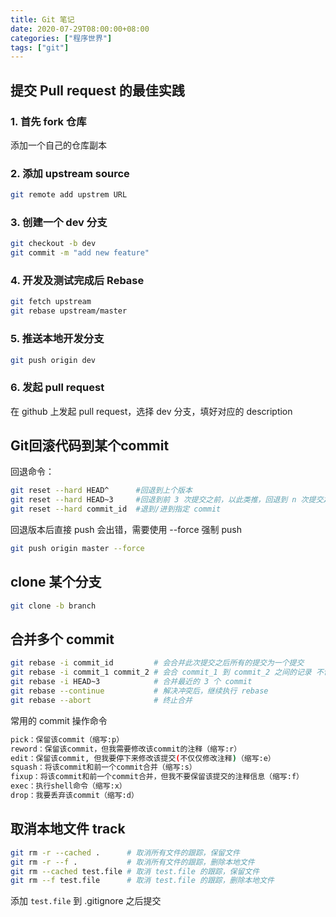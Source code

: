 ```yaml
---
title: Git 笔记
date: 2020-07-29T08:00:00+08:00
categories: ["程序世界"]
tags: ["git"]
---
```


## 提交 Pull request 的最佳实践

### 1. 首先 fork 仓库

添加一个自己的仓库副本

### 2. 添加 upstream source

```bash
git remote add upstrem URL
```

### 3. 创建一个 dev 分支

```bash
git checkout -b dev
git commit -m "add new feature"
```

### 4. 开发及测试完成后 Rebase

```bash
git fetch upstream
git rebase upstream/master
```

### 5. 推送本地开发分支

```bash
git push origin dev
```

### 6. 发起 pull request

在 github 上发起 pull request，选择 dev 分支，填好对应的 description

## Git回滚代码到某个commit

回退命令：

```bash
git reset --hard HEAD^      #回退到上个版本
git reset --hard HEAD~3     #回退到前 3 次提交之前，以此类推，回退到 n 次提交之前
git reset --hard commit_id  #退到/进到指定 commit
```

回退版本后直接 push 会出错，需要使用 --force 强制 push

```bash
git push origin master --force
```

## clone 某个分支

```bash
git clone -b branch
```

## 合并多个 commit

```bash
git rebase -i commit_id         # 会合并此次提交之后所有的提交为一个提交
git rebase -i commit_1 commit_2 # 会合 commit_1 到 commit_2 之间的记录 不包含 commit_1 包含 commit_2
git rebase -i HEAD~3            # 合并最近的 3 个 commit
git rebase --continue           # 解决冲突后，继续执行 rebase
git rebase --abort              # 终止合并
```

常用的 commit 操作命令

```bash
pick：保留该commit（缩写:p）
reword：保留该commit，但我需要修改该commit的注释（缩写:r）
edit：保留该commit, 但我要停下来修改该提交(不仅仅修改注释)（缩写:e）
squash：将该commit和前一个commit合并（缩写:s）
fixup：将该commit和前一个commit合并，但我不要保留该提交的注释信息（缩写:f）
exec：执行shell命令（缩写:x）
drop：我要丢弃该commit（缩写:d）
```

## 取消本地文件 track

```bash
git rm -r --cached .      # 取消所有文件的跟踪，保留文件
git rm -r --f .           # 取消所有文件的跟踪，删除本地文件
git rm --cached test.file # 取消 test.file 的跟踪，保留文件
git rm --f test.file      # 取消 test.file 的跟踪，删除本地文件
```

添加 `test.file` 到 .gitignore 之后提交
